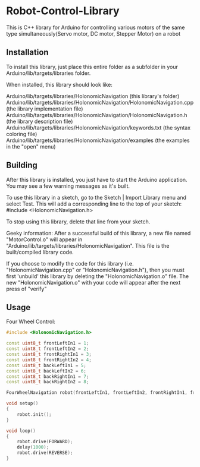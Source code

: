 # Robot-Control-Library
This is C++ library for Arduino for controlling various motors of the same type simultaneously(Servo motor, DC motor, Stepper Motor) on a robot

## Installation

To install this library, just place this entire folder as a subfolder in your
Arduino/lib/targets/libraries folder.

When installed, this library should look like:

Arduino/lib/targets/libraries/HolonomicNavigation                   (this library's folder)<br>
Arduino/lib/targets/libraries/HolonomicNavigation/HolonomicNavigation.cpp  (the library implementation file)<br>
Arduino/lib/targets/libraries/HolonomicNavigation/HolonomicNavigation.h    (the library description file)<br>
Arduino/lib/targets/libraries/HolonomicNavigation/keywords.txt      (the syntax coloring file)<br>
Arduino/lib/targets/libraries/HolonomicNavigation/examples          (the examples in the "open" menu)<br>

## Building

After this library is installed, you just have to start the Arduino application.
You may see a few warning messages as it's built.

To use this library in a sketch, go to the Sketch | Import Library menu and
select Test.  This will add a corresponding line to the top of your sketch:
#include <HolonomicNavigation.h>

To stop using this library, delete that line from your sketch.

Geeky information:
After a successful build of this library, a new file named "MotorControl.o" will appear
in "Arduino/lib/targets/libraries/HolonomicNavigation". This file is the built/compiled library
code.

If you choose to modify the code for this library (i.e. "HolonomicNavigation.cpp" or "HolonomicNavigation.h"),
then you must first 'unbuild' this library by deleting the "HolonomicNavigation.o" file. The
new "HolonomicNavigation.o" with your code will appear after the next press of "verify"

## Usage
Four Wheel Control:
```c++
#include <HolonomicNavigation.h>

const uint8_t frontLeftIn1 = 1;
const uint8_t frontLeftIn2 = 2;
const uint8_t frontRightIn1 = 3;
const uint8_t frontRightIn2 = 4;
const uint8_t backLeftIn1 = 5;
const uint8_t backLeftIn2 = 6;
const uint8_t backRightIn1 = 7;
const uint8_t backRightIn2 = 8;

FourWheelNavigation robot(frontLeftIn1, frontLeftIn2, frontRightIn1, frontRightIn2, backLeftIn1, backLeftIn2, backRightIn1, backRightIn2);

void setup()
{
    robot.init();
}

void loop()
{
    robot.drive(FORWARD);
    delay(1000);
    robot.drive(REVERSE);
}
```
